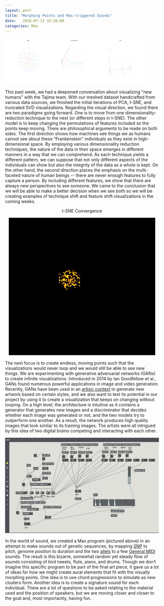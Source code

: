 ```yaml
---
layout: post
title: "Morphing Points and Max-triggered Sounds"
date:   2018-07-12 15:26:00
categories: Max
---
```


<img src="/assets/images/tsne_500.gif" width="30%"><img src="/assets/images/svd_anim.gif" width="30%"><img src="/assets/images/pca_anim.gif" width="30%">

This past week, we had a deepened conversation about visualizing "new humans" with the Tajima team. With our meshed dataset handcrafted from various data sources, we finished the initial iterations of PCA, t-SNE, and truncated SVD visualizations.  Regarding the visual direction, we found there are two paradigms going forward. One is to move from one dimensionality-reduction technique to the next (or different steps in t-SNE). The other model is to keep changing the permutations of features included so the points keep moving. There are philosophical arguments to be made on both sides. The first direction shows how machines see things we as humans cannot see about these “Frankenstein" individuals as they exist in high-dimensional space. By employing various dimensionality reduction techniques, the nature of the data in their space emerges in different manners in a way that we can comprehend. As each technique yields a different pattern, we can suppose that not only different aspects of the individuals can show but also the integrity of the data as a whole is kept. On the other hand, the second direction places the emphasis on the multi-faceted nature of human beings -- there are never enough features to fully capture a person. By including different features, we show that there are always new perspectives to see someone. We came to the conclusion that we will be able to make a better decision when we see both so we will be creating examples of technique shift and feature shift visualizations in the coming weeks. 

<p align="center"> 
 t-SNE Convergence
</p>
<p align="center"> 
  <img src="/assets/images/tsne.gif">
</p>

The next focus is to create endless, moving points such that the visualizations would never loop and we would still be able to see new things. We are experimenting with generative adversarial networks (GANs) to create infinite visualizations. Introduced in 2014 by Ian Goodfellow et al., GANs found numerous powerful applications in image and video generation. Recently, GANs have been used in an [artisic context](https://www.cnet.com/news/ai-gets-naughty-by-generating-nude-portraits/) to generate new artwork based on certain styles, and we also want to test its potential in our project by using it to create a visualization that keeps on changing without looping. On a high level, the architecture is intuitive as it contains a generator that generates new images and a discriminator that decides whether each image was generated or not, and the two models try to outperform one another. As a result, the network produces high quality images that look similar to its training images. The artists were all intrigued by this idea of two digital brains competing and interacting with each other. 

![Max playing genetic sequence](/assets/images/max-playing-genetic-seq.png)

In the world of sound, we created a Max program (pictured above) in an attempt to make sounds out of genetic sequences, by mapping [SNP](https://en.wikipedia.org/wiki/DbSNP) to pitch, genome position to duration and the two [allels](https://en.wikipedia.org/wiki/Allele) to a few [General MIDI](https://en.wikipedia.org/wiki/General_MIDI) sounds. The result is this bizarre, somewhat random yet steady flow of sounds consisting of bird tweets, flute, piano, and drums. Though we don‘t imagine this specific program to be part of the final art piece, it gave us a lot of ideas for how we might create aural elements that fit with the visually morphing points. One idea is to use chord progressions to simulate as new clusters form. Another idea is to create a signature sound for each individual. There are a lot of questions to be asked relating to the material used and the position of speakers, but we are moving closer and closer to the goal and, most importantly, having fun.

